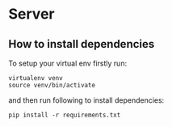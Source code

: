 # Server

## How to install dependencies

To setup your virtual env firstly run:

```
virtualenv venv
source venv/bin/activate
```

and then run following to install dependencies:

```
pip install -r requirements.txt
```


